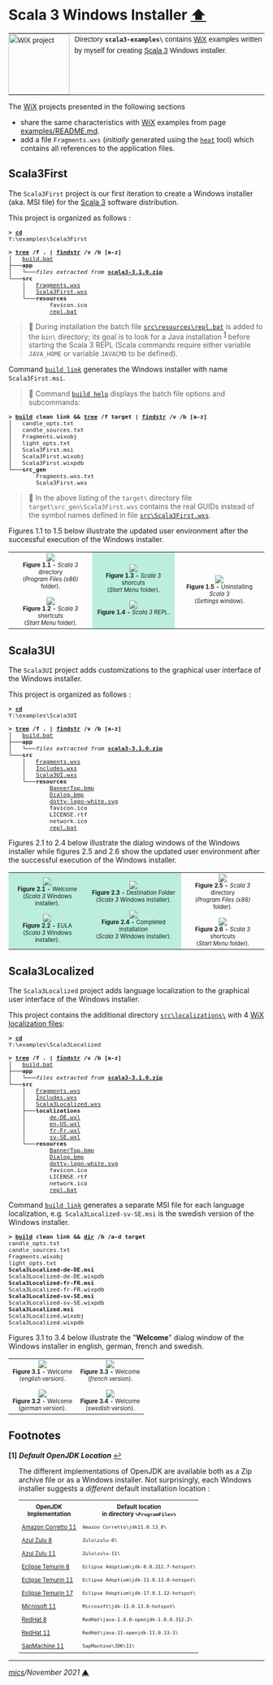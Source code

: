 # <span id="top">Scala 3 Windows Installer</span> <span style="size:30%;"><a href="../README.md">⬆</a></span>

<table style="font-family:Helvetica,Arial;font-size:14px;line-height:1.6;">
  <tr>
  <td style="border:0;padding:0 10px 0 0;min-width:120px;">
    <a href="https://wixtoolset.org/" rel="external"><img style="border:0;width:120px;" src="../docs/wixtoolset.png" alt="WiX project" /></a>
  </td>
  <td style="border:0;padding:0;vertical-align:text-top;">
    Directory <strong><code>scala3-examples\</code></strong> contains <a href="https://wixtoolset.org/" rel="external">WiX</a> examples written by myself for creating <a href="https://dotty.epfl.ch/">Scala 3</a> Windows installer.
  </td>
  </tr>
</table>

The [WiX][wix_toolset] projects presented in the following sections
- share the same characteristics with [WiX][wix_toolset] examples from page [examples/README.md](../examples/README.md).
- add a file `Fragments.wxs` (*initially* generated using the [`heat`][wix_heat] tool) which contains all references to the application files. 

## <span id="scala3first">Scala3First</span>

The `Scala3First` project is our first iteration to create a Windows installer (aka. MSI file) for the [Scala 3][scala3_releases] software distribution.

This project is organized as follows :
<pre style="font-size:80%;">
<b>&gt; <a href="https://docs.microsoft.com/en-us/windows-server/administration/windows-commands/cd">cd</a></b>
Y:\examples\Scala3First
&nbsp;
<b>&gt; <a href="https://docs.microsoft.com/en-us/windows-server/administration/windows-commands/tree">tree</a> /f . | <a href="https://docs.microsoft.com/en-us/windows-server/administration/windows-commands/findstr">findstr</a> /v /b [a-z]</b>
│   <a href="./Scala3First/build.bat">build.bat</a>
├───<b>app</b>
│   └───<i>files extracted from</i> <a href="https://github.com/lampepfl/dotty/releases/tag/3.1.0"><b>scala3-3.1.0.zip</b></a>
└───<b>src</b>
    │   <a href="./Scala3First/src/Fragments.wxs">Fragments.wxs</a>
    │   <a href="./Scala3First/src/Scala3First.wxs">Scala3First.wxs</a>
    └───<b>resources</b>
            favicon.ico
            <a href="./Scala3First/src/resources/repl.bat">repl.bat</a>
</pre>

> **:mag_right:** During installation the batch file [`src\resources\repl.bat`](./Scala3First/src/resources/repl.bat) is added to the `bin\` directory; its goal is to look for a Java installation <sup id="anchor_01">[1](#footnote_01)</sup> before starting the Scala 3 REPL (Scala commands require either variable `JAVA_HOME` or variable `JAVACMD` to be defined).

Command [`build link`](./Scala3First/build.bat) generates the Windows installer with name `Scala3First.msi`.

> **:mag_right:** Command [`build help`](./Scala3First/build.bat) displays the batch file options and subcommands:

<pre style="font-size:80%;">
<b>&gt; <a href="./Scala3First/build.bat">build</a> clean link &amp;&amp; <a href="https://docs.microsoft.com/en-us/windows-server/administration/windows-commands/tree">tree</a> /f target | <a href="https://docs.microsoft.com/en-us/windows-server/administration/windows-commands/findstr">findstr</a> /v /b [a-z]</b>
│   candle_opts.txt
│   candle_sources.txt
│   Fragments.wixobj
│   light_opts.txt
│   Scala3First.msi
│   Scala3First.wixobj
│   Scala3First.wixpdb
└───<b>src_gen</b>
        Fragments.wxs.txt
        Scala3First.wxs
</pre>

> **:mag_right:** In the above listing of the `target\` directory file `target\src_gen\Scala3First.wxs` contains the real GUIDs instead of the symbol names defined in file [`src\Scala3First.wxs`](./Scala3First/src/Scala3.wxs).

Figures 1.1 to 1.5 below illustrate the updated user environment after the successful execution of the Windows installer.

<table>
<tr>
<td style="text-align:center;">
  <div>
  <a href="images/Scala3First.png"><img style="max-width:180px;" src="images/Scala3First.png" /></a>
  <div style="font-size:70%;"><b>Figure 1.1 -</b> <i>Scala 3</i> directory<br>(<i>Program Files (x86)</i> folder).<br/>&nbsp;
  </div>
  <div>
  <a href="images/Scala3First_Menu.png"><img style="max-width:180px;" src="images/Scala3First_Menu.png" /></a>
  <div style="font-size:70%;"><b>Figure 1.2 -</b> <i>Scala 3</i> shortcuts<br>(<i>Start Menu</i> folder).
  </div>
</td>
<td style="text-align:center;background-color:#bbeedd;">
  <div>
  <a href="images/Scala3First_StartMenu.png"><img style="max-width:160px;" src="images/Scala3First_StartMenu.png" /></a>
  <div style="font-size:70%;"><b>Figure 1.3 -</b> <i>Scala 3</i> shorcuts<br>(<i>Start Menu</i> folder).<br/>&nbsp;
  </div>
  <div>
  <a href="images/Scala3First_REPL.png"><img style="max-width:180px;" src="images/Scala3First_REPL.png" /></a>
  <div style="font-size:70%;"><b>Figure 1.4 -</b> <i>Scala 3</i> REPL.
  </div>
</td>
<td style="text-align:center;">
  <a href="images/Scala3First_Uninstall.png"><img style="max-width:180px;" src="images/Scala3First_Uninstall.png" /></a>
  <div style="font-size:70%;"><b>Figure 1.5 -</b> Uninstalling <i>Scala 3</i><br/>(<i>Settings</i> window).
</td>
</tr>
</table>

## <span id="scala3UI">Scala3UI</span>

The `Scala3UI` project adds customizations to the graphical user interface of the Windows installer.

This project is organized as follows :
<pre style="font-size:80%;">
<b>&gt; <a href="https://docs.microsoft.com/en-us/windows-server/administration/windows-commands/cd">cd</a></b>
Y:\examples\Scala3UI
&nbsp;
<b>&gt; <a href="https://docs.microsoft.com/en-us/windows-server/administration/windows-commands/tree">tree</a> /f . | <a href="https://docs.microsoft.com/en-us/windows-server/administration/windows-commands/findstr">findstr</a> /v /b [a-z]</b>
│   <a href="./Scala3UI/build.bat">build.bat</a>
├───<b>app</b>
│   └───<i>files extracted from</i> <a href="https://github.com/lampepfl/dotty/releases/tag/3.1.0"><b>scala3-3.1.0.zip</b></a>
└───<b>src</b>
    │   <a href="./Scala3UI/src/Fragments.wxs">Fragments.wxs</a>
    │   <a href="./Scala3UI/src/Includes.wxs">Includes.wxs</a>
    │   <a href="./Scala3UI/src/Scala3UI.wxs">Scala3UI.wxs</a>
    └───<b>resources</b>
            <a href="./Scala3UI/src/resources/BannerTop.bmp">BannerTop.bmp</a>
            <a href="./Scala3UI/src/resources/Dialog.bmp">Dialog.bmp</a>
            <a href="./Scala3UI/src/resources/dotty-logo-white.svg">dotty-logo-white.svg</a>
            favicon.ico
            LICENSE.rtf
            network.ico
            <a href="./Scala3UI/src/resources/repl.bat">repl.bat</a>
</pre>

Figures 2.1 to 2.4 below illustrate the dialog windows of the Windows installer while figures 2.5 and 2.6 show the updated user environment after the successful execution of the Windows installer.

<table>
<tr>
<td style="text-align:center;background-color:#bbeedd;">
  <div>
  <a href="images/Scala3UI_Setup1.png"><img style="max-width:180px;" src="images/Scala3UI_Setup1.png" /></a>
  <div style="font-size:70%;"><b>Figure 2.1 -</b> Welcome<br/>(<i>Scala 3</i> Windows installer).<br/>&nbsp;
  </div>
  <div>
  <a href="images/Scala3UI_Setup2.png"><img style="max-width:180px;" src="images/Scala3UI_Setup2.png" /></a>
  <div style="font-size:70%;"><b>Figure 2.2 -</b> EULA<br/>(<i>Scala 3</i> Windows installer).
  </div>
</td>
<td style="text-align:center;background-color:#bbeedd;">
  <div>
  <a href="images/Scala3UI_Setup3.png"><img style="max-width:180px;" src="images/Scala3UI_Setup3.png" /></a>
  <div style="font-size:70%;"><b>Figure 2.3 -</b> Destination Folder<br/>(<i>Scala 3</i> Windows installer).<br/>&nbsp;
  </div>
  <div>
  <a href="images/Scala3UI_Setup5.png"><img style="max-width:180px;" src="images/Scala3UI_Setup5.png" /></a>
  <div style="font-size:70%;"><b>Figure 2.4 -</b> Completed installation<br/>(<i>Scala 3</i> Windows installer).
  </div>
</td>
<td style="text-align:center;">
  <div>
  <a href="images/Scala3UI.png"><img style="max-width:180px;" src="images/Scala3UI.png" /></a>
  <div style="font-size:70%;"><b>Figure 2.5 -</b> <i>Scala 3</i> directory<br>(<i>Program Files (x86)</i> folder).<br/>&nbsp;
  </div>
  <div>
  <a href="images/Scala3UI_Menu.png"><img style="max-width:180px;" src="images/Scala3UI_Menu.png" /></a>
  <div style="font-size:70%;"><b>Figure 2.6 -</b> <i>Scala 3</i> shortcuts<br>(<i>Start Menu</i> folder).
  </div>
</td>
</tr>
</table>

## <span id="scala3Localized">Scala3Localized</span>

The `Scala3Localized` project adds language localization to the graphical user interface of the Windows installer.

This project contains the additional directory [`src\localizations\`](./Scala3Localized/src/localizations/) with 4 [WiX localization files](https://wixtoolset.org//documentation/manual/v3/wixui/wixui_localization.html):
<pre style="font-size:80%;">
<b>&gt; <a href="https://docs.microsoft.com/en-us/windows-server/administration/windows-commands/cd">cd</a></b>
Y:\examples\Scala3Localized
&nbsp;
<b>&gt; <a href="https://docs.microsoft.com/en-us/windows-server/administration/windows-commands/tree">tree</a> /f . | <a href="https://docs.microsoft.com/en-us/windows-server/administration/windows-commands/findstr">findstr</a> /v /b [a-z]</b>
│   <a href="./Scala3Localized/build.bat">build.bat</a>
├───<b>app</b>
│   └───<i>files extracted from</i> <a href="https://github.com/lampepfl/dotty/releases/tag/3.1.0"><b>scala3-3.1.0.zip</b></a>
└───<b>src</b>
    │   <a href="./Scala3Localized/src/Fragments.wxs">Fragments.wxs</a>
    │   <a href="./Scala3Localized/src/Includes.wxs">Includes.wxs</a>
    │   <a href="./Scala3Localized/src/Scala3Localizedwxs">Scala3Localized.wxs</a>
    ├───<b>localizations</b>
    │       <a href="./Scala3Localized/src/localizations/de-DE.wxl">de-DE.wxl</a>
    │       <a href="./Scala3Localized/src/localizations/en-US.wxl">en-US.wxl</a>
    │       <a href="./Scala3Localized/src/localizations/fr-FR.wxl">fr-Fr.wxl</a>
    │       <a href="./Scala3Localized/src/localizations/sv-SE.wxl">sv-SE.wxl</a>
    └───<b>resources</b>
            <a href="./Scala3Localized/src/resources/BannerTop.bmp">BannerTop.bmp</a>
            <a href="./Scala3Localized/src/resources/Dialog.bmp">Dialog.bmp</a>
            <a href="./Scala3Localized/src/resources/dotty-logo-white.svg">dotty-logo-white.svg</a>
            favicon.ico
            LICENSE.rtf
            network.ico
            <a href="./Scala3Localized/src/resources/repl.bat">repl.bat</a>
</pre>

Command [`build link`](./Scala3Localized/build.bat) generates a separate MSI file for each language localization, e.g. `Scala3Localized-sv-SE.msi` is the swedish version of the Windows installer.

<pre style="font-size:80%;">
<b>&gt; <a href="./Scala3Localized/build.bat">build</a> clean link && <a href="https://docs.microsoft.com/en-us/windows-server/administration/windows-commands/dir">dir</a> /b /a-d target</b>
candle_opts.txt
candle_sources.txt
Fragments.wixobj
light_opts.txt
<b>Scala3Localized-de-DE.msi</b>
Scala3Localized-de-DE.wixpdb
<b>Scala3Localized-fr-FR.msi</b>
Scala3Localized-fr-FR.wixpdb
<b>Scala3Localized-sv-SE.msi</b>
Scala3Localized-sv-SE.wixpdb
<b>Scala3Localized.msi</b>
Scala3Localized.wixobj
Scala3Localized.wixpdb
</pre>

Figures 3.1 to 3.4 below illustrate the "**Welcome**" dialog window of the Windows installer in english, german, french and swedish.

<table>
<tr>
<td style="text-align:center;">
  <div>
  <a href="images/Scala3Localized_Setup1.png"><img style="max-width:180px;" src="images/Scala3Localized_Setup1.png" /></a>
  <div style="font-size:70%;"><b>Figure 3.1 -</b> Welcome<br/>(<i>english</i> version).<br/>&nbsp;
  </div>
  <div>
  <a href="images/Scala3Localized_Setup1_de.png"><img style="max-width:180px;" src="images/Scala3Localized_Setup1_de.png" /></a>
  <div style="font-size:70%;"><b>Figure 3.2 -</b> Welcome<br/>(<i>german</i> version).
  </div>
</td>
<td style="text-align:center;">
  <div>
  <a href="images/Scala3Localized_Setup1_fr.png"><img style="max-width:180px;" src="images/Scala3Localized_Setup1_fr.png" /></a>
  <div style="font-size:70%;"><b>Figure 3.3 -</b> Welcome<br/>(<i>french</i> version).<br/>&nbsp;
  </div>
  <div>
  <a href="images/Scala3Localized_Setup1_se.png"><img style="max-width:180px;" src="images/Scala3Localized_Setup1_se.png" /></a>
  <div style="font-size:70%;"><b>Figure 3.4 -</b> Welcome<br/>(<i>swedish</i> version).
  </div>
</td>
</tr>
</table>

## <span id="footnotes">Footnotes</span>

<b name="footnote_01">[1]</b> ***Default OpenJDK Location*** [↩](#anchor_01)

<p style="margin:0 0 1em 20px;">
The different implementations of OpenJDK are available both as a Zip archive file or as a Windows installer. Not surprisingly, each Windows installer suggests a <i>different</i> default installation location :
</p>
<table style="margin:0 0 1em 20px;font-size:80%;">
<tr>
  <th style="padding:6px;">OpenJDK<br/>Implementation</th>
  <th style="padding:6px;">Default location<br/>in directory <code>%ProgramFiles%</code></th>
</tr>
<tr>
  <td style="padding:6px;"><a href="https://github.com/corretto/corretto-11/releases">Amazon Corretto 11</a></td>
  <td style="padding:6px;"><code>Amazon Corretto\jdk11.0.13_8\</code></td>
</tr>
<tr>
  <td style="padding:6px;"><a href="https://www.azul.com/downloads/?version=java-8-lts&package=jdk">Azul Zulu 8</a></td>
  <td style="padding:6px;"><code>Zulu\zulu-8\</code></td>
</tr>
<tr>
  <td style="padding:6px;"><a href="https://www.azul.com/downloads/?version=java-11-lts&package=jdk">Azul Zulu 11</a></td>
  <td style="padding:6px;"><code>Zulu\zulu-11\</code></td>
</tr>
<tr>
  <td style="padding:6px;"><a href="https://adoptium.net/?variant=openjdk8&jvmVariant=hotspot">Eclipse&nbsp;Temurin&nbsp;8</a></td>
  <td style="padding:6px;"><code>Eclipse Adoptium\jdk-8.0.312.7-hotspot\</code></td>
</tr>
<tr>
  <td style="padding:6px;"><a href="https://adoptium.net/?variant=openjdk11&jvmVariant=hotspot">Eclipse&nbsp;Temurin&nbsp;11</a></td>
  <td style="padding:6px;"><code>Eclipse Adoptium\jdk-11.0.13.8-hotspot\</code></td>
</tr>
<tr>
  <td style="padding:6px;"><a href="https://adoptium.net/?variant=openjdk17&jvmVariant=hotspot">Eclipse&nbsp;Temurin&nbsp;17</a></td>
  <td style="padding:6px;"><code>Eclipse Adoptium\jdk-17.0.1.12-hotspot\</code></td>
</tr>
<tr>
  <td style="padding:6px;"><a href="https://docs.microsoft.com/en-us/java/openjdk/download#openjdk-11">Microsoft 11</a></td>
  <td style="padding:6px;"><code>Microsoft\jdk-11.0.13.8-hotspot\</code></td>
</tr>
<tr>
  <td style="padding:6px;"><a href="https://developers.redhat.com/products/openjdk/download">RedHat 8</a></td>
  <td style="padding:6px;"><code>RedHat\java-1.8.0-openjdk-1.8.0.312.2\</code></td>
</tr>
<tr>
  <td style="padding:6px;"><a href="https://developers.redhat.com/products/openjdk/download">RedHat 11</a></td>
  <td style="padding:6px;"><code>RedHat\java-11-openjdk-11.0.13-1\</code></td>
</tr>
<tr>
  <td style="padding:6px;"><a href="https://sap.github.io/SapMachine/">SapMachine 11</a></td>
  <td style="padding:6px;"><code>SapMachine\JDK\11\</code></td>
</tr>
</table>

***

*[mics](https://lampwww.epfl.ch/~michelou/)/November 2021* [**&#9650;**](#top)
<span id="bottom">&nbsp;</span>

<!-- link refs -->

[firegiant]: https://www.firegiant.com/
[microsoft_powershell]: https://docs.microsoft.com/en-us/powershell/scripting/getting-started/getting-started-with-windows-powershell?view=powershell-6
[scala3]: https://dotty.epfl.ch
[scala3_releases]: https://github.com/lampepfl/dotty/releases
[windows_program_files]: https://en.wikipedia.org/wiki/Program_Files
[windows_settings]: https://support.microsoft.com/en-us/windows/find-settings-in-windows-10-6ffbef87-e633-45ac-a1e8-b7a834578ac6
[windows_start_menu]: https://support.microsoft.com/en-us/windows/see-what-s-on-the-start-menu-a8ccb400-ad49-962b-d2b1-93f453785a13
[wix_candle]: https://wixtoolset.org/documentation/manual/v3/overview/candle.html
[wix_component]: https://wixtoolset.org/documentation/manual/v3/xsd/wix/component.html
[wix_heat]: https://wixtoolset.org/documentation/manual/v3/overview/heat.html
[wix_light]: https://wixtoolset.org/documentation/manual/v3/overview/light.html
[wix_toolset]: https://wixtoolset.org/
